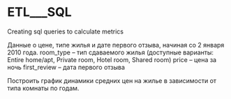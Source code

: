 # ETL___SQL
Creating sql queries to calculate metrics

Данные о цене, типе жилья и дате первого отзыва, начиная со 2 января 2010 года.
room_type – тип сдаваемого жилья (доступные варианты: Entire home/apt, Private room, Hotel room, Shared room)
price – цена за ночь
first_review – дата первого отзыва

Построить график динамики средних цен на жилье в зависимости от типа комнаты по годам.
